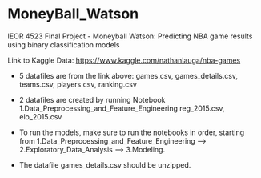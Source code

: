 # MoneyBall_Watson

IEOR 4523 Final Project - Moneyball Watson: Predicting NBA game results using binary classification models

Link to Kaggle Data: https://www.kaggle.com/nathanlauga/nba-games

- 5 datafiles are from the link above: 
games.csv, games_details.csv, teams.csv, players.csv, ranking.csv

- 2 datafiles are created by running Notebook 1.Data_Preprocessing_and_Feature_Engineering
reg_2015.csv, elo_2015.csv

- To run the models, make sure to run the notebooks in order, starting from 1.Data_Preprocessing_and_Feature_Engineering --> 2.Exploratory_Data_Analysis --> 3.Modeling.

- The datafile games_details.csv should be unzipped. 
